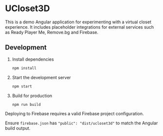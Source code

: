 # UCloset3D

This is a demo Angular application for experimenting with a virtual closet experience. It includes placeholder integrations for external services such as Ready Player Me, Remove.bg and Firebase.

## Development

1. Install dependencies
   ```bash
   npm install
   ```
2. Start the development server
   ```bash
   npm start
   ```
3. Build for production
   ```bash
   npm run build
   ```

Deploying to Firebase requires a valid Firebase project configuration.

Ensure `firebase.json` has `"public": "dist/ucloset3d"` to match the Angular build output.

